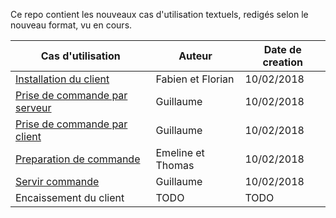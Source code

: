 Ce repo contient les nouveaux cas d'utilisation textuels, redigés selon le nouveau format, vu en cours.

| Cas d'utilisation       | Auteur | Date de creation |
|-------------------------|--------|------------------|
| [Installation du client](./Installation_Client.md) | Fabien et Florian   | 10/02/2018|
| [Prise de commande par serveur](./Prise_de_Commande_Serveur.md) |  Guillaume | 10/02/2018 |
| [Prise de commande par client](./Prise_de_Commande_Client.md) |  Guillaume | 10/02/2018 |
| [Preparation de commande](./Preparation_Commande.md) | Emeline et Thomas   | 10/02/2018 |
| [Servir commande](./Servir_Commande.md)  |  Guillaume |  10/02/2018 |
| Encaissement du client  | TODO   | TODO             |
